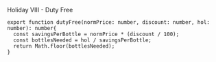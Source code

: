 Holiday VIII - Duty Free

    export function dutyFree(normPrice: number, discount: number, hol: number): number{
      const savingsPerBottle = normPrice * (discount / 100);
      const bottlesNeeded = hol / savingsPerBottle;
      return Math.floor(bottlesNeeded);
    }
